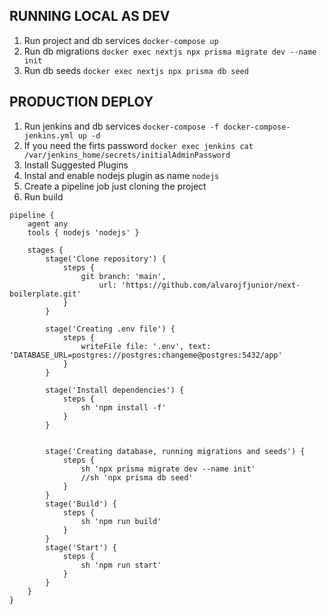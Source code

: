 ## RUNNING LOCAL AS DEV
  1. Run project and db services `docker-compose up`
  2. Run db migrations `docker exec nextjs npx prisma migrate dev --name init`
  3. Run db seeds `docker exec nextjs npx prisma db seed`

## PRODUCTION DEPLOY
  1. Run jenkins and db services `docker-compose -f docker-compose-jenkins.yml up -d`
  2. If you need the firts password `docker exec jenkins cat /var/jenkins_home/secrets/initialAdminPassword`
  3. Install Suggested Plugins
  4. Instal and enable nodejs plugin as name `nodejs`
  5. Create a pipeline job just cloning the project
  6. Run build

```
pipeline {
    agent any
    tools { nodejs 'nodejs' }
    
    stages {
        stage('Clone repository') {
            steps {
                git branch: 'main',
                    url: 'https://github.com/alvarojfjunior/next-boilerplate.git'
            }
        }
        
        stage('Creating .env file') {
            steps {
                writeFile file: '.env', text: 'DATABASE_URL=postgres://postgres:changeme@postgres:5432/app'
            }
        }

        stage('Install dependencies') {
            steps {
                sh 'npm install -f'
            }
        }
        

        stage('Creating database, running migrations and seeds') {
            steps {
                sh 'npx prisma migrate dev --name init'
                //sh 'npx prisma db seed'
            }
        }
        stage('Build') {
            steps {
                sh 'npm run build'
            }
        }
        stage('Start') {
            steps {
                sh 'npm run start'
            }
        }
    }
}
```